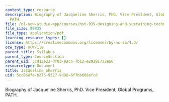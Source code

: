 ```yaml
---
content_type: resource
description: Biography of Jacqueline Sherris, PhD. Vice President, Global Programs,
  PATH.
file: /ol-ocw-studio-app/courses/hst-939-designing-and-sustaining-technology-innovation-for-global-health-practice-spring-2008/5cc868feb27695279d986f7bb686efcd_jacqueline_bio.pdf
file_size: 80835
file_type: application/pdf
learning_resource_types: []
license: https://creativecommons.org/licenses/by-nc-sa/4.0/
ocw_type: OCWFile
parent_title: Syllabus
parent_type: CourseSection
parent_uid: 3cd12e23-df02-92ca-7b12-e29391732e68
resourcetype: Document
title: Jacqueline Sherris
uid: 5cc868fe-b276-9527-9d98-6f7bb686efcd
---
```

Biography of Jacqueline Sherris, PhD. Vice President, Global Programs, PATH.